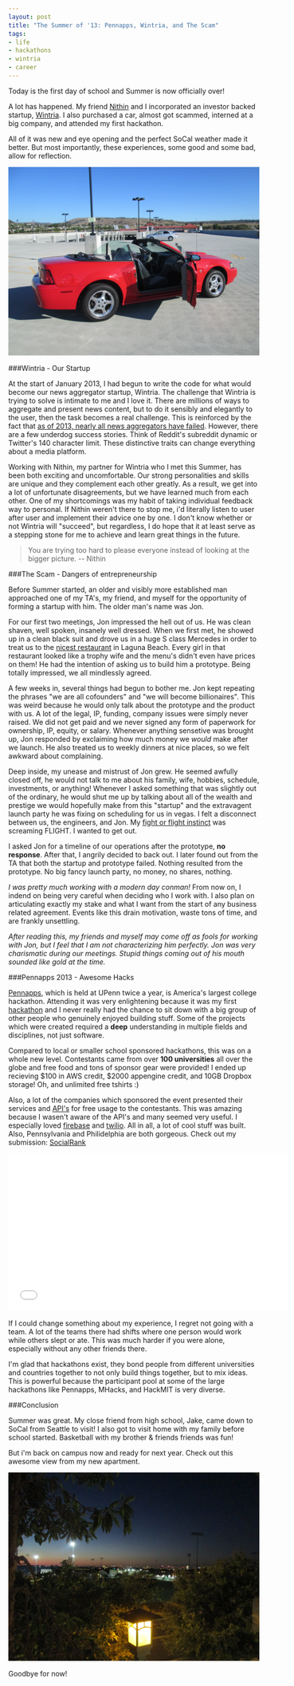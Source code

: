 ```yaml
---
layout: post
title: "The Summer of '13: Pennapps, Wintria, and The Scam"
tags:
- life
- hackathons
- wintria
- career
---
```


Today is the first day of school and Summer is now officially over!

A lot has happened. My friend [Nithin](http://nithinjilla.com) and I incorporated an investor backed startup, [Wintria](http://wintria.com).  I also purchased a car, almost got scammed, interned at a big company, and attended my first hackathon. 

All of it was new and eye opening and the perfect SoCal weather made it better. But most importantly, these experiences, some good and some bad, allow for reflection.

![2003 Ford Mustang, snagged it for $5K](/images/mustang.jpg)

###Wintria - Our Startup

At the start of January 2013, I had begun to write the code for what would become our news aggregator startup, Wintria. The challenge that Wintria is trying to solve is intimate to me and I love it. There are millions of ways to aggregate and present news content, but to do it sensibly and elegantly to the user, then the task becomes a real challenge. This is reinforced by the fact that [as of 2013, nearly all news aggregators have
failed](http://www.quora.com/News-Aggregators/As-of-2013-why-have-personalized-news-startups-failed). However, there are a few underdog success stories. Think of Reddit's subreddit dynamic or Twitter's 140 character limit. These distinctive traits can change everything about a media platform.

Working with Nithin, my partner for Wintria who I met this Summer, has been both exciting and uncomfortable. Our strong personalities and skills are unique and they complement each other greatly. As a result, we get into a lot of unfortunate disagreements, but we have learned much from each other. One of my shortcomings was my habit of taking individual feedback way to personal. If Nithin weren't there to stop me, i'd literally listen to user after user and implement their advice one by one. I don't know whether or not Wintria will "succeed", but regardless, I do hope that it at least serve as a stepping stone for me to achieve and learn great things in the future.

> You are trying too hard to please everyone instead of looking at the bigger picture. -- Nithin

###The Scam - Dangers of entrepreneurship

Before Summer started, an older and visibly more established man approached one of my TA's, my friend, and myself for the opportunity of forming a startup with him. The older man's name was Jon.

For our first two meetings, Jon impressed the hell out of us. He was clean shaven, well spoken, insanely well dressed. When we first met, he showed up in a clean black suit and drove us in a huge S class Mercedes in order to treat us to the [nicest restaurant](http://www.montagelagunabeach.com/) in Laguna Beach. Every girl in that restaurant looked like a trophy wife and the menu's didn't even have prices on them! He had the intention of asking us to build him a prototype. Being totally impressed, we all mindlessly agreed. 

A few weeks in, several things had begun to bother me. Jon kept repeating the phrases "we are all cofounders" and "we will become billionaires". This was weird because he would only talk about the prototype and the product with us. A lot of the legal, IP, funding, company issues were simply never raised. We did not get paid and we never signed any form of paperwork for ownership, IP, equity, or salary. Whenever anything sensetive was brought up, Jon responded by exclaiming how much money we *would* make after we launch. He also treated us to weekly dinners at nice places, so we felt awkward about complaining.

Deep inside, my unease and mistrust of Jon grew. He seemed awfully closed off, he would not talk to me about his family, wife, hobbies, schedule, investments, or anything! Whenever I asked something that was slightly out of the ordinary, he would shut me up by talking about all of the wealth and prestige we would hopefully make from this "startup" and the extravagent launch party he was fixing on scheduling for us in vegas. I felt a disconnect between us, the engineers, and Jon. My [fight or flight instinct](http://en.wikipedia.org/wiki/Fight-or-flight_responsehttp://en.wikipedia.org/wiki/Fight-or-flight_response) was screaming FLIGHT. I wanted to get out.

I asked Jon for a timeline of our operations after the prototype, **no response**. After that, I angrily decided to back out. I later found out from the TA that both the startup and prototype failed. Nothing resulted from the prototype. No big fancy launch party, no money, no shares, nothing.

*I was pretty much working with a modern day conman!* From now on, I indend on being very careful when deciding who I work with. I also plan on articulating exactly my stake and what I want from the start of any business related agreement. Events like this drain motivation, waste tons of time, and are frankly unsettling. 

*After reading this, my friends and myself may come off as fools for working with Jon, but I feel that I am not characterizing him perfectly. Jon was very charismatic during our meetings. Stupid things coming out of his mouth sounded like gold at the time.*

<!--
###Internship at Canon

Interning at Canon was lots of fun. We touched upon and used a lot of services, like apache SOLR, Hadoop, Hbase, etc. I don't think I can get more specific than that though because of NDA reasons!

![Canon's Irvine campus is beautiful](/images/canon_campus.jpg)

I loved my coworkers. Sam, Quinten, Fernando, you guys are all awesome people and excellent engineers. Hari, you are a legend. I literally want to be like you when I grow up. Hari is a middle aged security engineer who drives a porshe and gives no fucks. Al prefers to stay anonymous, even on the web, so I can't say much except he has taught me a lot! Craig, you are an excellent manager! It was fun having lunch with you and working with you guys.
-->

###Pennapps 2013 - Awesome Hacks

[Pennapps](http://pennapps.com), which is held at UPenn twice a year, is America's largest college hackathon. Attending it was very enlightening because it was my first [hackathon](https://www.google.com/search?q=define%3Ahackathon&oq=define) and I never really had the chance to sit down with a big group of other people who genuinely enjoyed building stuff. Some of the projects which were created required a **deep** understanding in multiple fields and disciplines, not just software. 

Compared to local or smaller school sponsored hackathons, this was on a whole new level. Contestants came from over **100 universities** all over the globe and free food and tons of sponsor gear were provided! I ended up recieving $100 in AWS credit, $2000 appengine credit, and 10GB Dropbox storage! Oh, and unlimited free tshirts :) 

Also, a lot of the companies which sponsored the event presented their services and [API's](http://2013f.pennapps.com/apis.html) for free usage to the contestants. This was amazing because I wasen't aware of the API's and many seemed very useful. I especially loved [firebase](https://www.firebase.com/) and [twilio](http://twilio.com/). All in all, a lot of cool stuff was built. Also, Pennsylvania and Philidelphia are both gorgeous. Check out my submission: [SocialRank](http://socialrank.codelucas.com)

<iframe width="560" height="315" src="//www.youtube.com/embed/LgHS_-L8iVs" frameborder="0" allowfullscreen=""></iframe>

If I could change something about my experience, I regret not going with a team. A lot of the teams there had shifts where one person would work while others slept or ate. This was much harder if you were alone, especially without any other friends there. 

I'm glad that hackathons exist, they bond people from different universities and countries together to not only build things together, but to mix ideas. This is powerful because the participant pool at some of the large hackathons like Pennapps, MHacks, and HackMIT is very diverse.

###Conclusion

Summer was great. My close friend from high school, Jake, came down to SoCal from Seattle to visit! I also got to visit home with my family before school started. Basketball with my brother & friends friends was fun!

But i'm back on campus now and ready for next year. Check out this awesome view from my new apartment.

![The view from my balcony](/images/balcony.jpg)

Goodbye for now!

